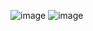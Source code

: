 ![image](https://github.com/user-attachments/assets/dfd8e69a-ee7f-4539-b06a-4e7a6c1e87f4)
![image](https://github.com/user-attachments/assets/6aea172b-c456-46b8-8167-87af4b1884cc)

